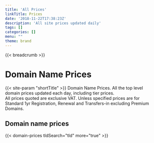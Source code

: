 ```yaml
---
title: 'All Prices'
linkTitle: Prices
date: '2018-11-22T17:38:23Z'
description: 'All site prices updated daily'
tags: []
categories: []
menu: ""
theme: brand
---
```



<div class=" grid px1 px2l py2">{{< breadcrumb >}}<h1 class="bold pt2 pb1">Domain Name Prices</h1><div class="f4 lh13 g8-text thin w-75">{{< site-param "shortTitle" >}} Domain Name Prices. All the top level domain prices updated each day, including tier prices.</div><div class="vsmall w-60 mt1 g8-text">All prices quoted are exclusive VAT. Unless specified prices are for
 Standard 1yr Registration, Renewal and Transfers-in excluding Premium Domains.</div></div>
 
<div class="grid py4 px1 px2l ">
<h2 class="text-center bold">Domain name prices</h2>
  {{< domain-prices tldSearch="tld" more="true" >}}
</div>

 
